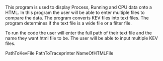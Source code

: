 This program is used to display Process, Running and CPU data onto a HTML.
In this program the user will be able to enter multiple files to compare the data.
The program converts KEV files into text files.
The program determines if the text file is a wide file or a filter file.

To run the code the user will enter the full path of their text file and the name they want html file to be.
The user will be able to input multiple KEV files.

PathToKevFile
PathToTraceprinter
NameOfHTMLFile

